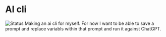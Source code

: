 # AI cli
![Status](https://github.com/toastynerd/ai/workflows/ai/badge.svg)
Making an ai cli for myself. For now I want to be able to save a prompt and replace
variabls within that prompt and run it against ChatGPT.

